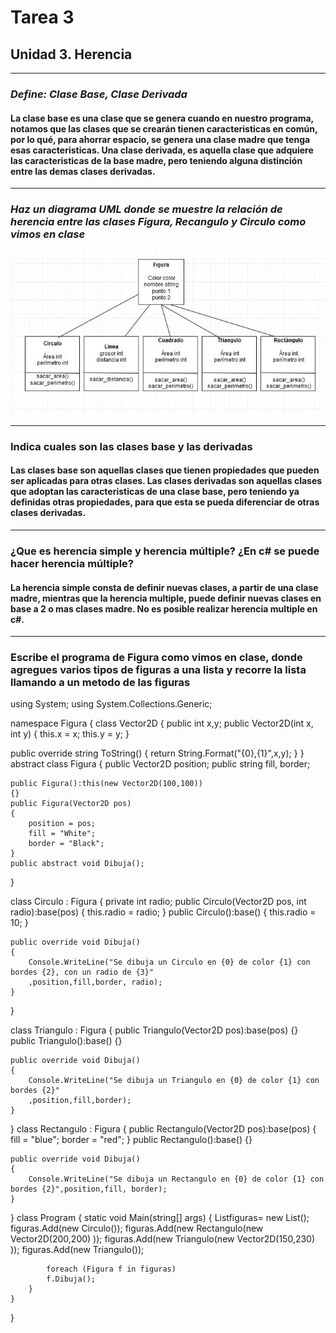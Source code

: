 # Tarea 3

## **Unidad 3. Herencia**

***

### *Define: Clase Base, Clase Derivada*

#### La clase base es una clase que se genera cuando en nuestro programa, notamos que las clases que se crearán tienen caracteristicas en común, por lo qué, para ahorrar espacio, se genera una clase madre que tenga esas caracteristicas. Una clase derivada, es aquella clase que adquiere las caracteristicas de la base madre, pero teniendo alguna distinción entre las demas clases derivadas.

***

### *Haz un diagrama UML donde se muestre la relación de herencia entre las  clases Figura, Recangulo y Circulo como vimos en clase*

![alt text](imagenes/UML.JPG "Diagrama de clase de Figuras")

***

### Indica cuales son las clases base y las derivadas

#### Las clases base son aquellas clases que tienen propiedades que pueden ser aplicadas para otras clases. Las clases derivadas son aquellas clases que adoptan las caracteristicas de una clase base, pero teniendo ya definidas otras propiedades, para que esta se pueda diferenciar de otras clases derivadas.

***

### ¿Que es herencia simple y herencia múltiple? ¿En c# se puede hacer herencia múltiple?

#### La herencia simple consta de definir nuevas clases, a partir de una clase madre, mientras que la herencia multiple, puede definir nuevas clases en base a 2 o mas clases madre. No es posible realizar herencia multiple en c#.

***

### Escribe el programa de Figura como vimos en clase, donde agregues varios tipos de figuras a una lista y recorre la lista llamando a un metodo de las figuras

using System;
using System.Collections.Generic;

namespace Figura
{
     class Vector2D 
    {
      public int x,y;
      public Vector2D(int x, int y)
      {
          this.x = x; this.y = y;
      }

public override string ToString()
{
    return String.Format("{0},{1}",x,y);
}
    }
    abstract class Figura
{
    public Vector2D position;
    public string fill, border;
  
    public Figura():this(new Vector2D(100,100))
    {}
    public Figura(Vector2D pos)
    {
        position = pos;
        fill = "White";
        border = "Black";
    }
    public abstract void Dibuja();
}
  
   class Circulo : Figura
{
    private int radio;
    public Circulo(Vector2D pos, int radio):base(pos)
    {
      this.radio = radio;
    }
    public Circulo():base()
    {
       this.radio = 10;
    }

    public override void Dibuja()
    {
        Console.WriteLine("Se dibuja un Circulo en {0} de color {1} con bordes {2}, con un radio de {3}"
        ,position,fill,border, radio);
    }
}

class Triangulo : Figura
{
    public Triangulo(Vector2D pos):base(pos)
    {}
    public Triangulo():base()
    {}

    public override void Dibuja()
    {
        Console.WriteLine("Se dibuja un Triangulo en {0} de color {1} con bordes {2}"
        ,position,fill,border);
    }
}
class Rectangulo : Figura
{
    public Rectangulo(Vector2D pos):base(pos)
    {
        fill = "blue";
        border = "red";
    }
    public Rectangulo():base()
    {}

    public override void Dibuja()
    {
        Console.WriteLine("Se dibuja un Rectangulo en {0} de color {1} con bordes {2}",position,fill, border);
    }
}
    class Program
    {
        static void Main(string[] args)
        {
            List<Figura>figuras= new List<Figura>();
            figuras.Add(new Circulo());
            figuras.Add(new Rectangulo(new Vector2D(200,200) ));
            figuras.Add(new Triangulo(new Vector2D(150,230) ));
            figuras.Add(new Triangulo());

            foreach (Figura f in figuras)
            f.Dibuja();
        }
    }
}
